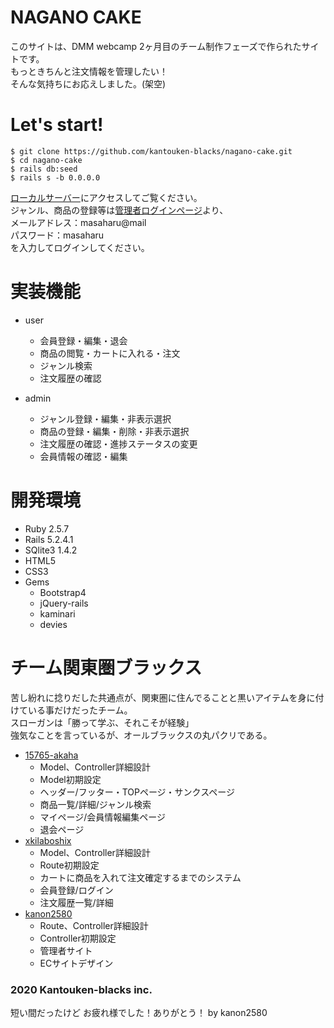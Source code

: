 # NAGANO CAKE
このサイトは、DMM webcamp 2ヶ月目のチーム制作フェーズで作られたサイトです。  
もっときちんと注文情報を管理したい！  
そんな気持ちにお応えしました。(架空)  

# Let's start!
```
$ git clone https://github.com/kantouken-blacks/nagano-cake.git
$ cd nagano-cake
$ rails db:seed
$ rails s -b 0.0.0.0
```

[ローカルサーバー](http://localhost:3000)にアクセスしてご覧ください。  
ジャンル、商品の登録等は[管理者ログインページ](http://localhost:3000/admin/sign_in)より、  
メールアドレス：masaharu@mail  
パスワード：masaharu  
を入力してログインしてください。


# 実装機能
- user
  - 会員登録・編集・退会
  - 商品の閲覧・カートに入れる・注文
  - ジャンル検索
  - 注文履歴の確認
  
- admin
  - ジャンル登録・編集・非表示選択
  - 商品の登録・編集・削除・非表示選択
  - 注文履歴の確認・進捗ステータスの変更
  - 会員情報の確認・編集

# 開発環境
- Ruby 2.5.7
- Rails 5.2.4.1
- SQlite3 1.4.2
- HTML5
- CSS3
- Gems
  - Bootstrap4
  - jQuery-rails
  - kaminari
  - devies

# チーム関東圏ブラックス
苦し紛れに捻りだした共通点が、関東圏に住んでることと黒いアイテムを身に付けている事だけだったチーム。  
スローガンは「勝って学ぶ、それこそが経験」  
強気なことを言っているが、オールブラックスの丸パクリである。
- [15765-akaha](https://github.com/15765-akaha)
  - Model、Controller詳細設計
  - Model初期設定
  - ヘッダー/フッター・TOPページ・サンクスページ
  - 商品一覧/詳細/ジャンル検索
  - マイページ/会員情報編集ページ
  - 退会ページ
- [xkilaboshix](https://github.com/xkilaboshix)
  - Model、Controller詳細設計
  - Route初期設定
  - カートに商品を入れて注文確定するまでのシステム
  - 会員登録/ログイン
  - 注文履歴一覧/詳細
- [kanon2580](https://github.com/kanon2580)
  - Route、Controller詳細設計
  - Controller初期設定
  - 管理者サイト
  - ECサイトデザイン

### 2020 Kantouken-blacks inc.
短い間だったけど お疲れ様でした！ありがとう！ by kanon2580
